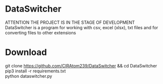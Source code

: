 # DataSwitcher

ATTENTION THE PROJECT IS IN THE STAGE OF DEVELOPMENT   
DataSwitcher is a program for working with csv, excel (xlsx), txt files and for converting files to other extensions

# Download

git clone https://github.com/CIRAtom239/DataSwitcher && cd DataSwitcher  
pip3 install -r requirements.txt  
python dataswitcher.py  
